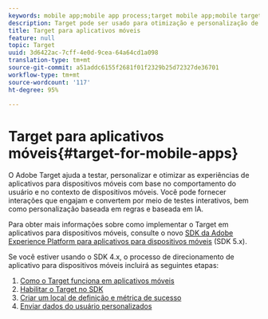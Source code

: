 ```yaml
---
keywords: mobile app;mobile app process;target mobile app;mobile target locations;mobile app success metrics
description: Target pode ser usado para otimização e personalização de aplicativos móveis
title: Target para aplicativos móveis
feature: null
topic: Target
uuid: 3d6422ac-7cff-4e0d-9cea-64a64cd1a098
translation-type: tm+mt
source-git-commit: a51addc6155f2681f01f2329b25d72327de36701
workflow-type: tm+mt
source-wordcount: '117'
ht-degree: 95%

---
```



# Target para aplicativos móveis{#target-for-mobile-apps}

O Adobe Target ajuda a testar, personalizar e otimizar as experiências de aplicativos para dispositivos móveis com base no comportamento do usuário e no contexto de dispositivos móveis. Você pode fornecer interações que engajam e convertem por meio de testes interativos, bem como personalização baseada em regras e baseada em IA.

Para obter mais informações sobre como implementar o Target em aplicativos para dispositivos móveis, consulte o novo [SDK da Adobe Experience Platform para aplicativos para dispositivos móveis](https://aep-sdks.gitbook.io/docs/using-mobile-extensions/adobe-target) (SDK 5.x).

Se você estiver usando o SDK 4.x, o processo de direcionamento de aplicativo para dispositivos móveis incluirá as seguintes etapas:

1. [Como o Target funciona em aplicativos móveis](/help/c-target-mobile-app/mobile-how-target-works-mobile-apps.md)
1. [Habilitar o Target no SDK](/help/c-target-mobile-app/mobile-enable-target-in-sdk.md)
1. [Criar um local de definição e métrica de sucesso](/help/c-target-mobile-app/mobile-create-location-and-metric.md)
1. [Enviar dados do usuário personalizados](/help/c-target-mobile-app/mobile-custom-user-data.md)